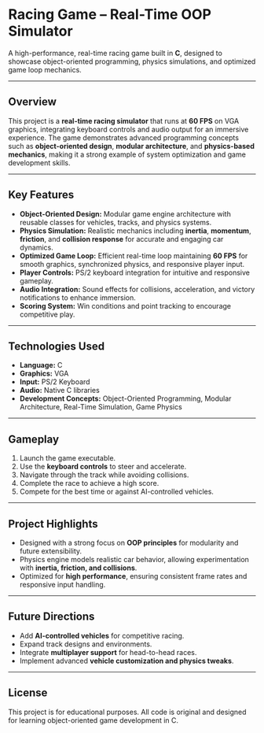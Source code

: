 # Racing Game – Real-Time OOP Simulator

A high-performance, real-time racing game built in **C**, designed to showcase object-oriented programming, physics simulations, and optimized game loop mechanics.

---

## Overview

This project is a **real-time racing simulator** that runs at **60 FPS** on VGA graphics, integrating keyboard controls and audio output for an immersive experience. The game demonstrates advanced programming concepts such as **object-oriented design**, **modular architecture**, and **physics-based mechanics**, making it a strong example of system optimization and game development skills.

---

## Key Features

- **Object-Oriented Design:** Modular game engine architecture with reusable classes for vehicles, tracks, and physics systems.  
- **Physics Simulation:** Realistic mechanics including **inertia**, **momentum**, **friction**, and **collision response** for accurate and engaging car dynamics.  
- **Optimized Game Loop:** Efficient real-time loop maintaining **60 FPS** for smooth graphics, synchronized physics, and responsive player input.  
- **Player Controls:** PS/2 keyboard integration for intuitive and responsive gameplay.  
- **Audio Integration:** Sound effects for collisions, acceleration, and victory notifications to enhance immersion.  
- **Scoring System:** Win conditions and point tracking to encourage competitive play.

---

## Technologies Used

- **Language:** C  
- **Graphics:** VGA  
- **Input:** PS/2 Keyboard  
- **Audio:** Native C libraries  
- **Development Concepts:** Object-Oriented Programming, Modular Architecture, Real-Time Simulation, Game Physics  

---

## Gameplay

1. Launch the game executable.  
2. Use the **keyboard controls** to steer and accelerate.  
3. Navigate through the track while avoiding collisions.  
4. Complete the race to achieve a high score.  
5. Compete for the best time or against AI-controlled vehicles.  

---

## Project Highlights

- Designed with a strong focus on **OOP principles** for modularity and future extensibility.  
- Physics engine models realistic car behavior, allowing experimentation with **inertia, friction, and collisions**.  
- Optimized for **high performance**, ensuring consistent frame rates and responsive input handling.  

---

## Future Directions

- Add **AI-controlled vehicles** for competitive racing.  
- Expand track designs and environments.  
- Integrate **multiplayer support** for head-to-head races.  
- Implement advanced **vehicle customization and physics tweaks**.  

---

## License

This project is for educational purposes. All code is original and designed for learning object-oriented game development in C.
